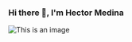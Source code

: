 ### Hi there 👋, I'm Hector Medina

![This is an image](https://www.google.com/url?sa=i&url=https%3A%2F%2Ftenor.com%2Fes%2Fver%2Fprogrammer-gif-19019116&psig=AOvVaw10xg2nMS0Cbe9Q5F6csD5C&ust=1669115298983000&source=images&cd=vfe&ved=0CBAQjRxqFwoTCJjV4ZeRv_sCFQAAAAAdAAAAABAX)





